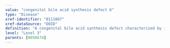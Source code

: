 ```yaml
---
value: "congenital bile acid synthesis defect 6"
type: "Disease"
xref-identifier: "0111067"
xref-dataSource: "DOID"
definition: "A congenital bile acid synthesis defect characterized by increased liver enzymes, decreased cholesterol, and increased serum and urine levels of bile acid intermediates that has_material_basis_in homozygous mutation in the ACOX2 gene on chromosome 3p14."
level: "Level 3"
parents: [0050674]
---
```

